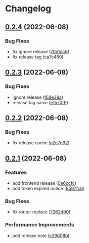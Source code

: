 # Changelog

## [0.2.4](https://github.com/starudream/creative-apartment/compare/v0.2.3...v0.2.4) (2022-06-08)


### Bug Fixes

* fix ignore release ([70e1dc6](https://github.com/starudream/creative-apartment/commit/70e1dc668acb5d7b933a68c7e807b69e4014889a))
* fix release tag ([ca7c450](https://github.com/starudream/creative-apartment/commit/ca7c450e920bedfdb91987d588b0b8f938bde751))

## [0.2.3](https://github.com/starudream/creative-apartment/compare/v0.2.2...v0.2.3) (2022-06-08)


### Bug Fixes

* ignore release ([f68e29a](https://github.com/starudream/creative-apartment/commit/f68e29aa575578edd1086642ff53c8283d82682e))
* release tag name ([e1570f9](https://github.com/starudream/creative-apartment/commit/e1570f90a45705c1f54fa3869a307ebe36fed857))

## [0.2.2](https://github.com/starudream/creative-apartment/compare/v0.2.1...v0.2.2) (2022-06-08)


### Bug Fixes

* fix release cache ([a2c7d92](https://github.com/starudream/creative-apartment/commit/a2c7d92697e2246b96c291abcb7f5825a99e9aad))

## [0.2.1](https://github.com/starudream/creative-apartment/compare/v0.2.0...v0.2.1) (2022-06-08)


### Features

* add frontend release ([0e6ccfc](https://github.com/starudream/creative-apartment/commit/0e6ccfcda8922250cc0f874d3bc59b0b7902b8e9))
* add token expired notice ([8597fcb](https://github.com/starudream/creative-apartment/commit/8597fcb353632dee69b8ba7fa0fc17467ca197a4))


### Bug Fixes

* fix router replace ([7262d90](https://github.com/starudream/creative-apartment/commit/7262d90d3c336ccb077068bd96a7213b0ab8da06))


### Performance Improvements

* add release note ([c29d08b](https://github.com/starudream/creative-apartment/commit/c29d08bc23feda18247eeee4e3710627e20de263))
